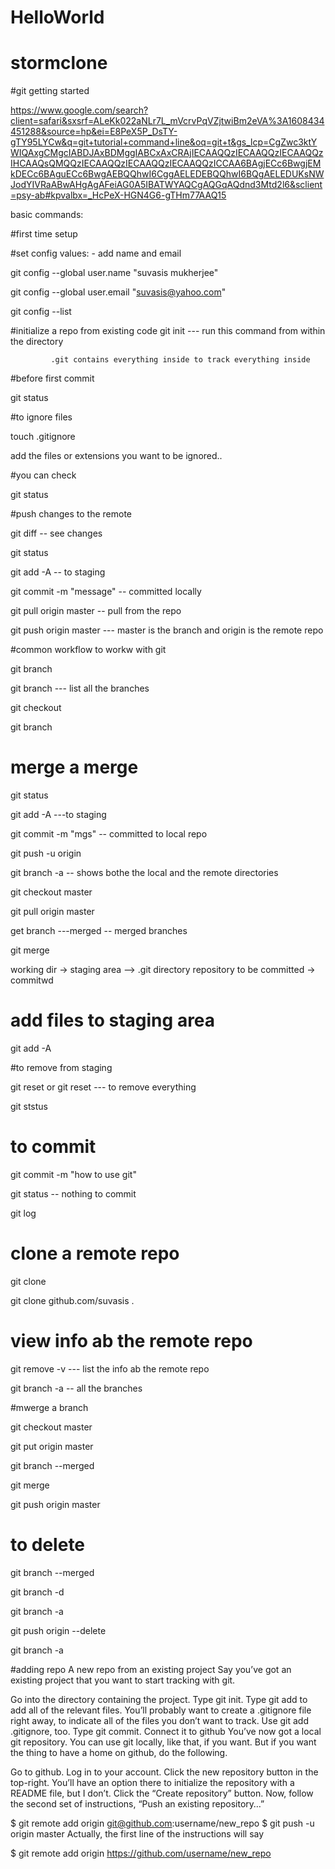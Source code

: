 # HelloWorld
# stormclone

#git getting started

https://www.google.com/search?client=safari&sxsrf=ALeKk022aNLr7L_mVcrvPqVZjtwiBm2eVA%3A1608434451288&source=hp&ei=E8PeX5P_DsTY-gTY95LYCw&q=git+tutorial+command+line&oq=git+t&gs_lcp=CgZwc3ktYWIQAxgCMgcIABDJAxBDMggIABCxAxCRAjIECAAQQzIECAAQQzIECAAQQzIHCAAQsQMQQzIECAAQQzIECAAQQzIECAAQQzICCAA6BAgjECc6BwgjEMkDECc6BAguECc6BwgAEBQQhwI6CggAELEDEBQQhwI6BQgAELEDUKsNWJodYIVRaABwAHgAgAFeiAG0A5IBATWYAQCgAQGqAQdnd3Mtd2l6&sclient=psy-ab#kpvalbx=_HcPeX-HGN4G6-gTHm77AAQ15

basic commands:

#first time setup

#set config values: - add name and email

git config --global user.name "suvasis mukherjee"

git config --global user.email "suvasis@yahoo.com"

git config --list

#initialize a repo from existing code
git init --- run this command from within the directory

             .git contains everything inside to track everything inside

#before first commit

git status

#to ignore files

touch .gitignore

add the files or extensions you want to be ignored..

#you can check

git status


#push changes to the remote

git diff -- see changes

git status

git add -A -- to staging

git commit -m "message" -- committed locally

git pull origin master -- pull from the repo

git push origin master --- master is the branch and origin is the remote repo

#common workflow to workw with git

git branch <name of branch>

git branch  --- list all the branches

git checkout  <branch>

git branch


# merge a merge
git status

git add -A  ---to staging

git commit -m  "mgs" -- committed to local repo

git push -u origin <branch>

git branch -a  -- shows bothe the local and the remote directories


git checkout master

git pull origin master

get branch ---merged -- merged branches

git merge <branch>


working dir -> staging area --> .git directory repository
               to be committed -> commitwd

# add files to staging area

git add -A

#to remove from staging

git reset <file name> or git reset --- to remove everything

git ststus

# to commit

git commit -m "how to use git"

git status -- nothing to commit 

git log

# clone a remote repo

git clone <url > <where to clone>

git clone github.com/suvasis .

# view info ab the remote repo

git remove -v --- list the info ab the remote repo

git branch -a -- all the branches

#mwerge a branch

git checkout master

git put origin master

git branch --merged

git merge <branch name>

git push origin master 


# to delete

git branch --merged

git branch -d <branch name>

git branch -a

git push origin --delete <branch name>

git branch -a


#adding repo
A new repo from an existing project
Say you’ve got an existing project that you want to start tracking with git.

Go into the directory containing the project.
Type git init.
Type git add to add all of the relevant files.
You’ll probably want to create a .gitignore file right away, to indicate all of the files you don’t want to track. Use git add .gitignore, too.
Type git commit.
Connect it to github
You’ve now got a local git repository. You can use git locally, like that, if you want. But if you want the thing to have a home on github, do the following.

Go to github.
Log in to your account.
Click the new repository button in the top-right. You’ll have an option there to initialize the repository with a README file, but I don’t.
Click the “Create repository” button.
Now, follow the second set of instructions, “Push an existing repository…”

$ git remote add origin git@github.com:username/new_repo
$ git push -u origin master
Actually, the first line of the instructions will say

$ git remote add origin https://github.com/username/new_repo



